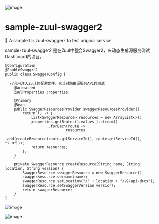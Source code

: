 ![image](https://img.shields.io/badge/test-passing-green.svg)

# sample-zuul-swagger2
:palm_tree: A sample for zuul-swagger2 to test original service

sample-zuul-swagger2 是在Zuul中整合Swagger2，来动态生成源服务测试Dashboard的项目。

```
@Configuration
@EnableSwagger2
public class SwaggerConfig {

  //利用注入Zuul的配置文件，实现对路由源服务API的测试
	@Autowired
	ZuulProperties properties;

	@Primary
	@Bean
	public SwaggerResourcesProvider swaggerResourcesProvider() {
		return () -> {
			List<SwaggerResource> resources = new ArrayList<>();
			properties.getRoutes().values().stream()
					.forEach(route ->
							resources
									.add(createResource(route.getServiceId(), route.getServiceId(), "2.0")));
			return resources;
		};
	}

	private SwaggerResource createResource(String name, String location, String version) {
		SwaggerResource swaggerResource = new SwaggerResource();
		swaggerResource.setName(name);
		swaggerResource.setLocation("/" + location + "/v2/api-docs");
		swaggerResource.setSwaggerVersion(version);
		return swaggerResource;
	}
}
```

![image](https://github.com/SpringCloud/sample-zuul-swagger2/blob/master/img/1.png)

![image](https://github.com/SpringCloud/sample-zuul-swagger2/blob/master/img/2.png)
